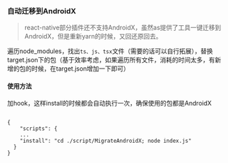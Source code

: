### 自动迁移到AndroidX
> react-native部分插件还不支持AndroidX，虽然as提供了工具一键迁移到AndroidX，但是重新yarn的时候，又回还原回去。

遍历node_modules，找出`ts、js、tsx`文件（需要的话可以自行拓展），替换target.json下的包（基于效率考虑，如果遍历所有文件，消耗的时间太多，有新增的包的时候，在target.json增加一下即可）

#### 使用方法

加hook，这样install的时候都会自动执行一次，确保使用的包都是AndroidX

```

{
    "scripts": {
    ...
    "install": "cd ./script/MigrateAndroidX; node index.js"
  }
}

```
